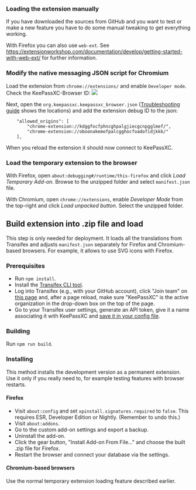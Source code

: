 ### Loading the extension manually

If you have downloaded the sources from GitHub and you want to test or make a new feature you have to do some manual tweaking to get everything working.

With Firefox you can also use `web-ext`. See https://extensionworkshop.com/documentation/develop/getting-started-with-web-ext/ for further information.

### Modify the native messaging JSON script for Chromium

Load the extension from `chrome://extensions/` and enable `Developer mode`.
Check the KeePassXC-Browser ID:
![](https://i.imgur.com/BQYecoz.png)

Next, open the `org.keepassxc.keepassxc_browser.json` ([Troubleshooting guide](https://github.com/keepassxreboot/keepassxc-browser/wiki/Troubleshooting-guide) shows the locations) and add the extension debug ID to the json:
```
    "allowed_origins": [
        "chrome-extension://kdggfocfphncghpalgjiecgcnpgglmef/",
        "chrome-extension://oboonakemofpalcgghocfoadofidjkkk/"
    ],
```

When you reload the extension it should now connect to KeePassXC.

### Load the temporary extension to the browser

With Firefox, open `about:debugging#/runtime/this-firefox` and click _Load Temporary Add-on_. Browse to the unzipped folder and select `manifest.json` file.

With Chromium, open `chrome://extensions`, enable _Developer Mode_ from the top-right and click _Load unpacked button_. Select the unzipped folder.

## Build extension into .zip file and load

This step is only needed for deployment. It loads all the translations from Transifex and adjusts `manifest.json` separately for Firefox and Chromium-based browsers. For example, it allows to use SVG icons with Firefox.

### Prerequisites

- Run `npm install`.
- Install the [Transifex CLI tool](https://github.com/transifex/transifex-client#installation).
- Log into Transifex (e.g., with your GitHub account), click "Join team" on [this page](https://www.transifex.com/keepassxc/keepassxc-browser/) and, after a page reload, make sure "KeePassXC" is the active organization in the drop-down box on the top of the page.
- Go to your Transifex user settings, generate an API token, give it a name associating it with KeePassXC and [save it in your config file](https://docs.transifex.com/client/client-configuration).

### Building

Run `npm run build`.

### Installing 

This method installs the development version as a permanent extension. Use it only if you really need to, for example testing features with browser restarts.

#### Firefox

- Visit `about:config` and set `xpinstall.signatures.required` to `false`. This requires ESR, Developer Edition or Nightly. (Remember to undo this.)
- Visit `about:addons`.
- Go to the custom add-on settings and export a backup.
- Uninstall the add-on.
- Click the gear button, "Install Add-on From File..." and choose the built .zip file for Firefox.
- Restart the browser and connect your database via the settings.

#### Chromium-based browsers

Use the normal temporary extension loading feature described earlier.